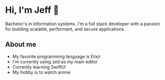 # Hi, I'm Jeff 👋

Bachelor's in Information systems. I'm a full stack developer with a passion for building scalable, performant, and secure applications.

## About me

- My favorite programming language is Elixir
- I'm currently using zed as my main editor
- Currently learning SwiftUI
- My hobby is to watch anime
